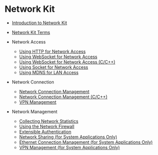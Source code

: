 # Network Kit<!--network-kit-->

<!--Kit: Network Kit-->
<!--Subsystem: Communication-->
<!--Owner: @wmyao_mm-->
<!--Designer: @guo-min_net-->
<!--Tester: @tongxilin-->
<!--Adviser: @zhang_yixin13-->

- [Introduction to Network Kit](net-mgmt-overview.md)

- [Network Kit Terms](network-terminology.md)

- Network Access<!--network-kit-data-transmission-->
    - [Using HTTP for Network Access](http-request.md)
    - [Using WebSocket for Network Access](websocket-connection.md)
    - [Using WebSocket for Network Access (C/C++)](native-websocket-guidelines.md)
    - [Using Socket for Network Access](socket-connection.md)
    - [Using MDNS for LAN Access](net-mdns.md)

- Network Connection<!--network-kit-network-connection-->
    - [Network Connection Management](net-connection-manager.md)
    - [Network Connection Management (C/C++)](native-netmanager-guidelines.md)
    - [VPN Management](net-vpnExtension.md)

- Network Management<!--network-kit-network-management-->
    - [Collecting Network Statistics](net-statistics.md)
    - [Using the Network Firewall](net-netfirewall.md)
    - [Extensible Authentication](net-eap.md)
  
    <!--Del-->
    - [Network Sharing (for System Applications Only)](net-sharing.md)
    - [Ethernet Connection Management (for System Applications Only)](net-ethernet.md)  
    - [VPN Management (for System Applications Only)](net-vpn.md)
    <!--DelEnd-->
